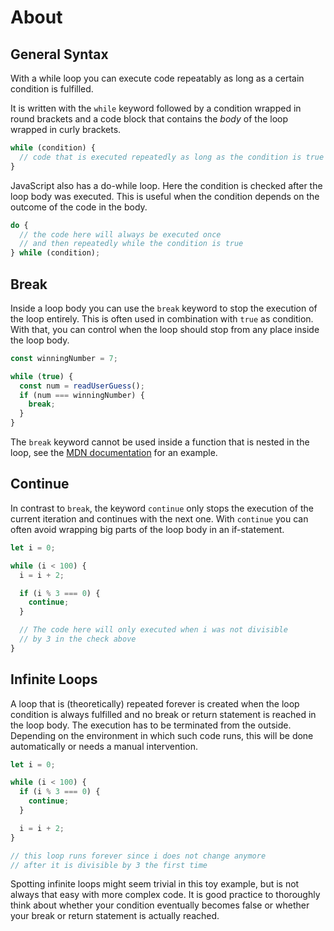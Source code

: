 # About

## General Syntax

With a while loop you can execute code repeatably as long as a certain condition is fulfilled.

It is written with the `while` keyword followed by a condition wrapped in round brackets and a code block that contains the _body_ of the loop wrapped in curly brackets.

```javascript
while (condition) {
  // code that is executed repeatedly as long as the condition is true
}
```

JavaScript also has a do-while loop.
Here the condition is checked after the loop body was executed.
This is useful when the condition depends on the outcome of the code in the body.

```javascript
do {
  // the code here will always be executed once
  // and then repeatedly while the condition is true
} while (condition);
```

## Break

Inside a loop body you can use the `break` keyword to stop the execution of the loop entirely.
This is often used in combination with `true` as condition.
With that, you can control when the loop should stop from any place inside the loop body.

```javascript
const winningNumber = 7;

while (true) {
  const num = readUserGuess();
  if (num === winningNumber) {
    break;
  }
}
```

The `break` keyword cannot be used inside a function that is nested in the loop, see the [MDN documentation][mdn-break-in-function] for an example.

## Continue

In contrast to `break`, the keyword `continue` only stops the execution of the current iteration and continues with the next one.
With `continue` you can often avoid wrapping big parts of the loop body in an if-statement.

```javascript
let i = 0;

while (i < 100) {
  i = i + 2;

  if (i % 3 === 0) { 
    continue;
  }

  // The code here will only executed when i was not divisible 
  // by 3 in the check above
}
```

## Infinite Loops

A loop that is (theoretically) repeated forever is created when the loop condition is always fulfilled and no break or return statement is reached in the loop body.
The execution has to be terminated from the outside.
Depending on the environment in which such code runs, this will be done automatically or needs a manual intervention.

```javascript
let i = 0;

while (i < 100) {
  if (i % 3 === 0) { 
    continue;
  }

  i = i + 2;
}

// this loop runs forever since i does not change anymore
// after it is divisible by 3 the first time
```

Spotting infinite loops might seem trivial in this toy example, but is not always that easy with more complex code.
It is good practice to thoroughly think about whether your condition eventually becomes false or whether your break or return statement is actually reached.

[mdn-break-in-function]: https://developer.mozilla.org/en-US/docs/Web/JavaScript/Reference/Statements/break#break_within_functions

